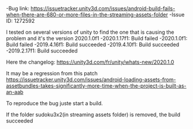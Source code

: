 -Bug link: https://issuetracker.unity3d.com/issues/android-build-fails-when-there-are-680-or-more-files-in-the-streaming-assets-folder
-Issue ID: 1272592

I tested on several versions of unity to find the one that is causing the problem and it's the version 2020.1.0f1
-2020.1.17f1: Build failed
-2020.1.0f1: Build failed
-2019.4.16f1: Build succeeded
-2019.4.10f1: Build succeeded
-2019.2.17f1: Build succeeded

Here the changelog: https://unity3d.com/fr/unity/whats-new/2020.1.0

It may be a regression from this patch https://issuetracker.unity3d.com/issues/android-loading-assets-from-assetbundles-takes-significantly-more-time-when-the-project-is-built-as-an-aab

To reproduce the bug juste start a build.

If the folder sudoku3x2(in streaming assets folder) is removed, the build succeeded
